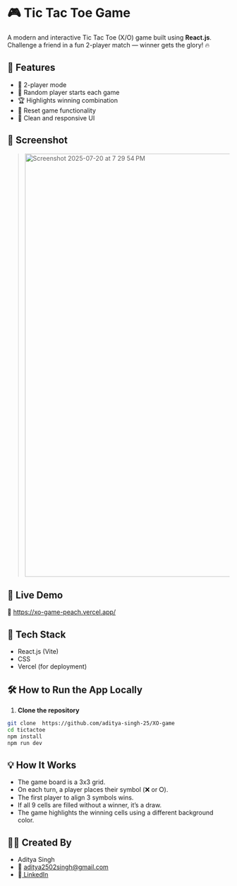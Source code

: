 # 🎮 Tic Tac Toe Game

A modern and interactive Tic Tac Toe (X/O) game built using **React.js**. Challenge a friend in a fun 2-player match — winner gets the glory! 🔥

## 🌟 Features

- 🎯 2-player mode  
- 🔀 Random player starts each game  
- 🏆 Highlights winning combination  
- 🔁 Reset game functionality  
- 🎨 Clean and responsive UI  

## 📸 Screenshot

> <img width="1470" height="956" alt="Screenshot 2025-07-20 at 7 29 54 PM" src="https://github.com/user-attachments/assets/9b2b04c8-c811-4bc4-a082-5063fa3478cf" />


## 🚀 Live Demo

🔗 https://xo-game-peach.vercel.app/


## 🧰 Tech Stack

- React.js (Vite)  
- CSS  
- Vercel (for deployment)  

## 🛠️ How to Run the App Locally

1. **Clone the repository**
```bash
git clone  https://github.com/aditya-singh-25/XO-game
cd tictactoe
npm install
npm run dev
```

## 💡 How It Works
- The game board is a 3x3 grid.
- On each turn, a player places their symbol (❌ or ⭘).
- The first player to align 3 symbols wins.
- If all 9 cells are filled without a winner, it’s a draw.
- The game highlights the winning cells using a different background color.

## 👨‍💻 Created By
- Aditya Singh
- 📧 aditya2502singh@gmail.com
- 🔗[ LinkedIn](https://www.linkedin.com/in/aditya-singh25/)
